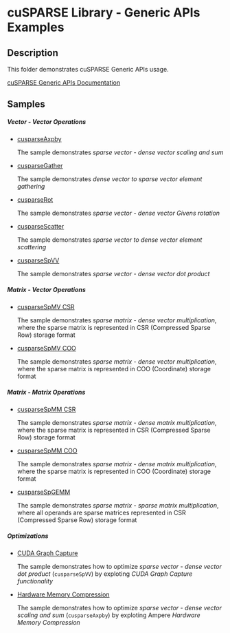 # cuSPARSE Library - Generic APIs Examples

## Description

This folder demonstrates cuSPARSE Generic APIs usage.

[cuSPARSE Generic APIs Documentation](https://docs.nvidia.com/cuda/cusparse/index.html#cusparse-generic-api-reference)

## Samples

##### Vector - Vector Operations

* [cusparseAxpby](axpby/)

    The sample demonstrates *sparse vector - dense vector scaling and sum*

* [cusparseGather](gather/)

    The sample demonstrates *dense vector to sparse vector element gathering*

* [cusparseRot](rot/)

    The sample demonstrates *sparse vector - dense vector Givens rotation*

* [cusparseScatter](scatter/)

    The sample demonstrates *sparse vector to dense vector element scattering*

* [cusparseSpVV](spvv/)

    The sample demonstrates *sparse vector - dense vector dot product*

##### Matrix - Vector Operations

* [cusparseSpMV CSR](spmm_csr/)

    The sample demonstrates *sparse matrix - dense vector multiplication*, where the sparse matrix is represented in CSR (Compressed Sparse Row) storage format

* [cusparseSpMV COO](spmv_coo/)

    The sample demonstrates *sparse matrix - dense vector multiplication*, where the sparse matrix is represented in COO (Coordinate) storage format

##### Matrix - Matrix Operations

* [cusparseSpMM CSR](spmm_csr/)

    The sample demonstrates *sparse matrix - dense matrix multiplication*, where the sparse matrix is represented in CSR (Compressed Sparse Row) storage format

* [cusparseSpMM COO](spmm_coo/)

    The sample demonstrates *sparse matrix - dense matrix multiplication*, where the sparse matrix is represented in COO (Coordinate) storage format

* [cusparseSpGEMM](spgemm/)

    The sample demonstrates *sparse matrix - sparse matrix multiplication*, where all operands are sparse matrices represented in CSR (Compressed Sparse Row) storage format

##### Optimizations

* [CUDA Graph Capture](graph_capture/)

    The sample demonstrates how to optimize *sparse vector - dense vector dot product* (`cusparseSpVV`) by exploting *CUDA Graph Capture functionality*

* [Hardware Memory Compression](compression/)

    The sample demonstrates how to optimize *sparse vector - dense vector scaling and sum* (`cusparseAxpby`) by exploting Ampere *Hardware Memory Compression*
